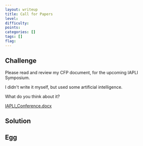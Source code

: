 ```yaml
---
layout: writeup
title: Call for Papers
level:
difficulty:
points:
categories: []
tags: []
flag:
---
```

## Challenge

Please read and review my CFP document, for the upcoming IAPLI
Symposium.

I didn't write it myself, but used some artificial intelligence.

What do you think about it?

[IAPLI\_Conference.docx](writeupfiles/IAPLI_Conference.docx)

## Solution

## Egg

